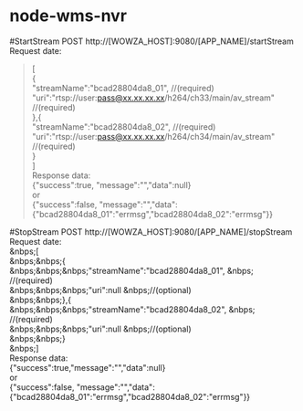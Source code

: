 # node-wms-nvr

#StartStream
POST http://[WOWZA_HOST]:9080/[APP_NAME]/startStream</br>
Request date:</br>
>    [</br>
>        {</br>
>            "streamName":"bcad28804da8_01",                                 //(required)</br>
>            "uri":"rtsp://user:pass@xx.xx.xx.xx/h264/ch33/main/av_stream"   //(required)</br>
>        },{</br>
>            "streamName":"bcad28804da8_02",                                 //(required)</br>
>            "uri":"rtsp://user:pass@xx.xx.xx.xx/h264/ch34/main/av_stream"   //(required)</br>
>        }</br>
>    ]</br>
Response data:</br>
    {"success":true, "message":"","data":null}</br>
or</br>
    {"success":false, "message":"","data":{"bcad28804da8_01":"errmsg","bcad28804da8_02":\"errmsg\"}}

#StopStream
POST http://[WOWZA_HOST]:9080/[APP_NAME]/stopStream</br>
Request date:</br>
&nbps;[</br>
    &nbps;&nbps;{</br>
        &nbps;&nbps;&nbps;"streamName":"bcad28804da8_01",                              &nbps; //(required)</br>
        &nbps;&nbps;&nbps;"uri":null &nbps;//(optional)</br>
    &nbps;&nbps;},{</br>
        &nbps;&nbps;&nbps;"streamName":"bcad28804da8_02",                              &nbps; //(required)</br>
        &nbps;&nbps;&nbps;"uri":null &nbps;//(optional)</br>
    &nbps;&nbps;}</br>
&nbps;]</br>
Response data:</br>
    {"success":true,"message":"","data":null}</br>
 or</br>
    {"success":false, "message":"","data":{"bcad28804da8_01":"errmsg","bcad28804da8_02":\"errmsg\"}}
